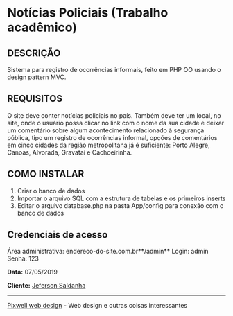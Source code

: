 Notícias Policiais (Trabalho acadêmico)
=======================================

DESCRIÇÃO
----------
Sistema para registro de ocorrências informais, feito em PHP OO usando o design pattern MVC.

REQUISITOS
----------
O site deve conter notícias policiais no país. Também deve ter um local, no site, onde o usuário possa clicar no link com o nome da sua cidade e deixar um comentário sobre algum acontecimento relacionado à segurança pública, tipo um registro de ocorrências informal, opções de comentários em cinco cidades da região metropolitana já é suficiente: Porto Alegre, Canoas, Alvorada, Gravataí e Cachoeirinha.

COMO INSTALAR
-------------
1) Criar o banco de dados
2) Importar o arquivo SQL com a estrutura de tabelas e os primeiros inserts
3) Editar o arquivo database.php na pasta App/config para conexão com o banco de dados

Credenciais de acesso
---------------------
Área administrativa: endereco-do-site.com.br**/admin**
Login: admin
Senha: 123

**Data:** 07/05/2019

**Cliente:** [Jeferson Saldanha](https://www.workana.com/e/ed8fead1197de7ce413f299b23e8c03f)

------------------------------------------------------------------------------------------
[Pixwell web design](http://www.pixwell.com.br) - Web design e outras coisas interessantes